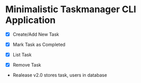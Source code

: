 # Minimalistic Taskmanager CLI Application


- [X] Create/Add New Task

- [X] Mark Task as Completed

- [X] List Task

- [X] Remove Task
- Realease v2.0 stores task, users in database 